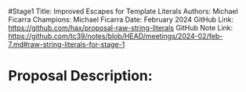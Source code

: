#Stage1
Title: Improved Escapes for Template Literals
Authors: Michael Ficarra
Champions: Michael Ficarra
Date: February 2024
GitHub Link: https://github.com/hax/proposal-raw-string-literals
GitHub Note Link: https://github.com/tc39/notes/blob/HEAD/meetings/2024-02/feb-7.md#raw-string-literals-for-stage-1

# Proposal Description:
